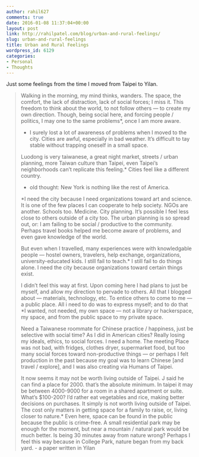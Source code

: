 ```yaml
---
author: rahil627
comments: true
date: 2016-01-08 11:37:04+00:00
layout: post
link: http://rahilpatel.com/blog/urban-and-rural-feelings/
slug: urban-and-rural-feelings
title: Urban and Rural Feelings
wordpress_id: 6129
categories:
- Personal
- Thoughts
---
```


Just some feelings from the time I moved from Taipei to Yilan.



<blockquote>
Walking in the morning, my mind thinks, wanders. The space, the comfort, the lack of distraction, lack of social forces; I miss it. This freedom to think about the world, to not follow others — to create my own direction. Though, being social here, and forcing people / politics, I may one to the same problems*, once I am more aware.

* I surely lost a lot of awareness of problems when I moved to the city. Cities are awful, especially in bad weather. It’s difficult to tay stable without trapping oneself in a small space.

Luodong is very taiwanese, a great night market, streets / urban planning, more Taiwan culture than Taipei, even Taipei’s neighborhoods can’t replicate this feeling.* Cities feel like a different country.
  - old thought: New York is nothing like the rest of America.

*I need the city because I need organizations toward art and science. It is one of the few places I can cooperate to help society. NGOs are another. Schools too. Medicine. City planning. It’s possible I feel less close to others outside of a city too. The urban planning is so spread out, or: I am failing to be social / productive to the community. Perhaps travel books helped me become aware of problems, and even gave knowledge of the world.

But even when I travelled, many experiences were with knowledgable people — hostel owners, travelers, help exchange, organizations, university-educated kids. I still fail to teach.* I still fail to do things alone. I need the city because organizations toward certain things exist.

I didn’t feel this way at first. Upon coming here I had plans to just be myself, and allow my direction to pervade to others. All that I blogged about — materials, technology, etc. To entice others to come to me — a public place. All i need to do was to express myself; and to do that *I wanted, not needed, my own space — not a library or hackerspace, my space, and from the public space to my private space.

Need a Taiwanese roommate for Chinese practice / happiness, just be selective with social time? As I did in American cities? Really losing my ideals, ethics, to social forces. I need a home. The meeting Place was not bad, with fridges, clothes dryer, supermarket food, but too many social forces toward non-productive things — or perhaps I felt production in the past because my goal was to learn Chinese [and travel / explore], and I was also creating via Humans of Taipei.

It now seems it may not be worth living outside of Taipei. J said he can find a place for 2000. that’s the absolute minimum. In taipei it may be between 4000-9000 for a room in a shared apartment or suite. What’s $100-200? I’d rather eat vegetables and rice, making better decisions on purchases. It simply is not worth living outside of Taipei. The cost only matters in getting space for a family to raise, or, living closer to nature.* Even here, space can be found in the public because the public is crime-free. A small residential park may be enough for the moment, but near a mountain / natural park would be much better. Is being 30 minutes away from nature wrong? Perhaps I feel this way because in College Park, nature began from my back yard. - a paper written in Yilan</blockquote>
